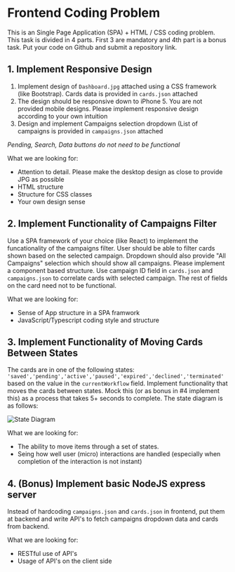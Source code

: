 # Frontend Coding Problem

This is an Single Page Application (SPA) + HTML / CSS coding problem. This task is divided in 4 parts. First 3 are mandatory and 4th part is a bonus task. Put your code on Github and submit a repository link. 

## 1. Implement Responsive Design

1. Implement design of `Dashboard.jpg` attached using a CSS framework (like Bootstrap). Cards data is provided in `cards.json` attached
2. The design should be responsive down to iPhone 5. You are not provided mobile designs. Please implement responsive design according to your own intuition
3. Design and implement Campaigns selection dropdown (List of campaigns is provided in `campaigns.json` attached

_Pending, Search, Data buttons do not need to be functional_


What we are looking for:

* Attention to detail. Please make the desktop design as close to provide JPG as possible
* HTML structure
* Structure for CSS classes
* Your own design sense

## 2. Implement Functionality of Campaigns Filter

Use a SPA framework of your choice (like React) to implement the funcationality of the campaigns filter. User should be able to filter cards shown based on the selected campaign. Dropdown should also provide "All Campaigns" selection which should show all campaigns. Please implement a component based structure. Use campaign ID field in `cards.json` and `campaigns.json` to correlate cards with selected campaign. The rest of fields on the card need not to be functional. 

What we are looking for:

* Sense of App structure in a SPA framwork
* JavaScript/Typescript coding style and structure

## 3. Implement Functionality of Moving Cards Between States

The cards are in one of the following states: `'saved','pending','active','paused','expired','declined','terminated'` based on the value in the `currentWorkflow` field. Implement functionality that moves the cards between states. Mock this (or as bonus in #4 implement this) as a process that takes 5+ seconds to complete. The state diagram is as follows:

![State Diagram](/state-diagram.png)

What we are looking for:

* The ability to move items through a set of states.
* Seing how well user (micro) interactions are handled (especially when completion of the interaction is not instant)

## 4. (Bonus) Implement basic NodeJS express server

Instead of hardcoding `campaigns.json` and `cards.json` in frontend, put them at backend and write API's to fetch campaigns dropdown data and cards from backend. 

What we are looking for:

* RESTful use of API's
* Usage of API's on the client side

